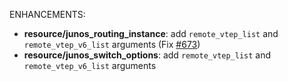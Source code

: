 <!-- markdownlint-disable-file MD013 MD041 -->
ENHANCEMENTS:

* **resource/junos_routing_instance**:  add `remote_vtep_list` and `remote_vtep_v6_list` arguments (Fix [#673](https://github.com/jeremmfr/terraform-provider-junos/issues/673))
* **resource/junos_switch_options**:  add `remote_vtep_list` and `remote_vtep_v6_list` arguments
